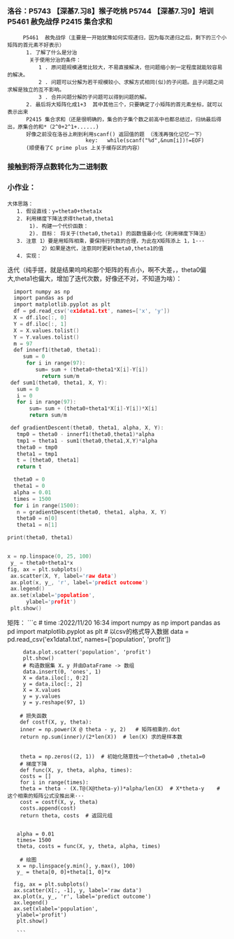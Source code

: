 ### 洛谷：P5743	【深基7.习8】猴子吃桃	P5744	【深基7.习9】培训       P5461	赦免战俘      P2415 集合求和
         P5461	赦免战俘（主要是一开始犹豫如何实现递归，因为每次递归之后，剩下的三个小矩阵的首元素不好表示）
          1. 了解了什么是分治
           关于使用分治的条件：
              1 . 原问题规模通常比较大，不易直接解决，但问题缩小到一定程度就能较容易的解决。
              2 . 问题可以分解为若干规模较小、求解方式相同(似)的子问题。且子问题之间求解是独立的互不影响。
              3 . 合并问题分解的子问题可以得到问题的解。
          2. 最后将大矩阵化成1+3  其中其他三个，只要确定了小矩阵的首元素坐标，就可以表示出来
          P2415 集合求和（还是很明确的，集合的子集个数之前高中也都总结过，归纳最后得出，原集合的和*（2^0+2^1+......)
          好像之前没在洛谷上刷到利用scanf() 返回值的题 （浅浅再强化记忆一下） 
                             key:   while(scanf("%d",&num[i])!=EOF)
          (顺便看了C prime plus 上关于缓存区的内容）
          
### 接触到将浮点数转化为二进制数

### 小作业：
    大体思路： 
       1. 假设直线：y=theta0+theta1x
       2. 利用梯度下降法求得theta0,theta1 
           1). 构建一个代价函数：  
           2). 目标： 将关于(theta0,theta1) 的函数值最小化（利用梯度下降法）
       3. 注意 1）要是用矩阵相乘，要保持行列数的合理，为此在X矩阵添上 1，1···
               2）如果是迭代，注意同时更新theta0,theta1的值 
       4. 实现：
 迭代（纯手搓，就是结果呜呜和那个矩阵的有点小，啊不大差，，theta0偏大,theta1也偏大，增加了迭代次数，好像还不对，不知道为啥）：
 ```c
   import numpy as np
   import pandas as pd
   import matplotlib.pyplot as plt
   df = pd.read_csv('ex1data1.txt', names=['x', 'y'])
   X = df.iloc[:, 0]
   Y = df.iloc[:, 1]
   X = X.values.tolist()
   Y = Y.values.tolist()
   m = 97
   def innerf1(theta0, theta1):
      sum = 0
       for i in range(97):
          sum= sum + (theta0+theta1*X[i]-Y[i])
            return sum/m
  def sum1(theta0, theta1, X, Y):
    sum = 0
    i = 0
    for i in range(97):
        sum= sum + (theta0+theta1*X[i]-Y[i])*X[i]
        return sum/m

  def gradientDescent(theta0, theta1, alpha, X, Y):
    tmp0 = theta0 - innerf1(theta0,theta1)*alpha
    tmp1 = theta1 - sum1(theta0,theta1,X,Y)*alpha
    theta0 = tmp0
    theta1 = tmp1
    t = [theta0, theta1]
    return t

   theta0 = 0
   theta1 = 0
   alpha = 0.01
   times = 1500
   for i in range(1500):
    n = gradientDescent(theta0, theta1, alpha, X, Y)
    theta0 = n[0]
    theta1 = n[1]

 print(theta0, theta1)


 x = np.linspace(0, 25, 100)
  y_ = theta0+theta1*x
 fig, ax = plt.subplots()
  ax.scatter(X, Y, label='raw data')
  ax.plot(x, y_, 'r', label='predict outcome')
  ax.legend()
  ax.set(xlabel='population',
       ylabel='profit')
  plt.show()
```

矩阵：
       ```c
         # time :2022/11/20  16:34
         import numpy as np
         import pandas as pd
         import matplotlib.pyplot as plt
         # 以csv的格式导入数据
         data = pd.read_csv('ex1data1.txt', names=['population', 'profit'])

         data.plot.scatter('population', 'profit')
         plt.show()
         # 构造数据集 X，y 并由DataFrame -> 数组
         data.insert(0, 'ones', 1)
         X = data.iloc[:, 0:2]
         y = data.iloc[:, 2]
         X = X.values
         y = y.values
         y = y.reshape(97, 1)

        # 损失函数
        def costf(X, y, theta):
        inner = np.power(X @ theta - y, 2)   # 矩阵相乘的.dot
        return np.sum(inner)/(2*len(X))  # len(X) 求的是样本数


        theta = np.zeros((2, 1))  # 初始化随意找一个theta0=0 ,theta1=0
        # 梯度下降
        def func(X, y, theta, alpha, times):
        costs = []
        for i in range(times):
        theta = theta - (X.T@(X@theta-y))*alpha/len(X)  # X*theta-y    # 这个相乘的矩阵公式没推出来···
        cost = costf(X, y, theta)
        costs.append(cost)
        return theta, costs  # 返回元组


       alpha = 0.01
       times= 1500
       theta, costs = func(X, y, theta, alpha, times)

        # 绘图 
       x = np.linspace(y.min(), y.max(), 100)
       y_ = theta[0, 0]+theta[1, 0]*x

      fig, ax = plt.subplots()
      ax.scatter(X[:, -1], y, label='raw data')
      ax.plot(x, y_, 'r', label='predict outcome')
      ax.legend()
      ax.set(xlabel='population',
       ylabel='profit')
       plt.show()
       
       ```
         
